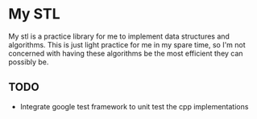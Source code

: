 # My STL

My stl is a practice library for me to implement data structures and algorithms.
This is just light practice for me in my spare time, so I'm not concerned with having these algorithms be the most efficient they can possibly be.


## TODO
- Integrate google test framework to unit test the cpp implementations
